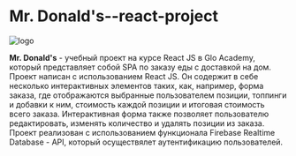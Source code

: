 # Mr. Donald's--react-project

![logo](https://user-images.githubusercontent.com/60625771/102224271-d1f05e80-3ef6-11eb-8ca0-cdb98ab6b2e1.jpg)

**Mr. Donald's** - учебный проект на курсе React JS в Glo Academy, который представляет собой SPA по заказу еды с доставкой на дом.<br>
Проект написан с использованием React JS. Он содержит в себе несколько интерактивных элементов таких, как, например, форма заказа, где отображаются выбранные пользователем позиции, топпинги и добавки к ним, стоимость каждой позиции и итоговая стоимость всего заказа. Интерактивная форма также позволяет пользователю редактировать, изменять количество и удалять позиции из заказа.<br>
Проект реализован с использованием функционала Firebase Realtime Database - API, который осуществялет аутентификацию пользователей.
 
